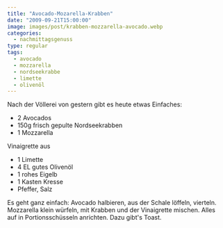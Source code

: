 ```yaml
---
title: "Avocado-Mozarella-Krabben"
date: "2009-09-21T15:00:00"
image: images/post/krabben-mozzarella-avocado.webp
categories: 
  - nachmittagsgenuss
type: regular  
tags: 
  - avocado
  - mozzarella
  - nordseekrabbe
  - limette
  - olivenöl
---
```


Nach der Völlerei von gestern gibt es heute etwas Einfaches:

* 2 Avocados
* 150g frisch gepulte Nordseekrabben
* 1 Mozzarella
 
Vinaigrette aus 
* 1 Limette 
* 4 EL gutes Olivenöl 
* 1 rohes Eigelb 
* 1 Kasten Kresse 
* Pfeffer, Salz

Es geht ganz einfach: Avocado halbieren, aus der Schale löffeln, vierteln. Mozzarella klein würfeln, mit Krabben und der Vinaigrette mischen. Alles auf in Portionsschüsseln anrichten. Dazu gibt's Toast.
